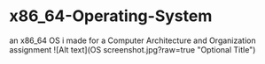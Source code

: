 # x86_64-Operating-System
an x86_64 OS i made for a Computer Architecture and Organization assignment
![Alt text](OS screenshot.jpg?raw=true "Optional Title")
